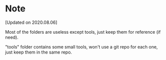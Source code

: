 # Note

[Updated on 2020.08.06]

Most of the folders are useless except tools, just keep them for reference (if need).

"tools" folder contains some small tools, won't use a git repo for each one, just keep them in the same repo.